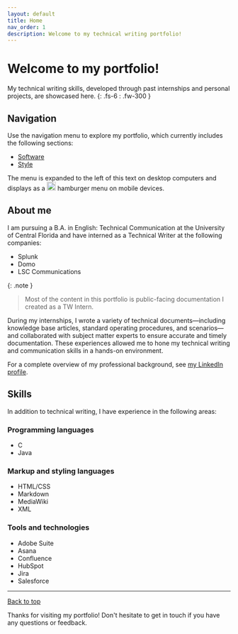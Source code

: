 ```yaml
---
layout: default
title: Home
nav_order: 1
description: Welcome to my technical writing portfolio!
---
```


# Welcome to my portfolio!

My technical writing skills, developed through past internships and personal projects, are showcased here.
{: .fs-6 : .fw-300 }

## Navigation 

Use the navigation menu to explore my portfolio, which currently includes the following sections:

- [Software](/portfolio/Software)
- [Style](/portfolio/Style)

The menu is expanded to the left of this text on desktop computers and displays as a <img src="https://github.com/haileytapia/portfolio/assets/78626762/d3f823ac-7ddd-40da-88e5-2ca5b7f4f22b" width="20"> hamburger menu on mobile devices.

## About me

I am pursuing a B.A. in English: Technical Communication at the University of Central Florida and have interned as a Technical Writer at the following companies:

- Splunk
- Domo
- LSC Communications

{:  .note }
> Most of the content in this portfolio is public-facing documentation I created as a TW Intern.

During my internships, I wrote a variety of technical documents—including knowledge base articles, standard operating procedures, and scenarios—and collaborated with subject matter experts to ensure accurate and timely documentation. These experiences allowed me to hone my technical writing and communication skills in a hands-on environment.

For a complete overview of my professional background, see [my LinkedIn profile](https://www.linkedin.com/in/haileytapia/).

## Skills

In addition to technical writing, I have experience in the following areas:

### Programming languages

- C
- Java

### Markup and styling languages

- HTML/CSS
- Markdown
- MediaWiki
- XML

### Tools and technologies

- Adobe Suite
- Asana
- Confluence
- HubSpot
- Jira
- Salesforce

---

[Back to top](#top)

Thanks for visiting my portfolio! Don't hesitate to get in touch if you have any questions or feedback.
